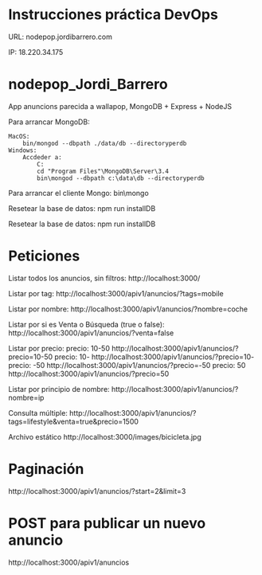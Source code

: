 # Instrucciones práctica DevOps

URL: nodepop.jordibarrero.com

IP: 18.220.34.175














# nodepop_Jordi_Barrero
App anuncions parecida a wallapop, MongoDB + Express + NodeJS


Para arrancar MongoDB:

    MacOS:
        bin/mongod --dbpath ./data/db --directoryperdb
    Windows:
        Accdeder a:
            C:
            cd "Program Files"\MongoDB\Server\3.4
            bin\mongod --dbpath c:\data\db --directoryperdb


Para arrancar el cliente Mongo:
    bin\mongo


Resetear la base de datos:
    npm run installDB


Resetear la base de datos:
npm run installDB





# Peticiones

Listar todos los anuncios, sin filtros:
    http://localhost:3000/

Listar por tag:
    http://localhost:3000/apiv1/anuncios/?tags=mobile

Listar por nombre:
    http://localhost:3000/apiv1/anuncios/?nombre=coche

Listar por si es Venta o Búsqueda (true o false):
    http://localhost:3000/apiv1/anuncios/?venta=false

Listar por precio:
    precio: 10-50
        http://localhost:3000/apiv1/anuncios/?precio=10-50
    precio: 10-
        http://localhost:3000/apiv1/anuncios/?precio=10-
    precio: -50
        http://localhost:3000/apiv1/anuncios/?precio=-50
    precio: 50
        http://localhost:3000/apiv1/anuncios/?precio=50

Listar por principio de nombre:
    http://localhost:3000/apiv1/anuncios/?nombre=ip

Consulta múltiple:
http://localhost:3000/apiv1/anuncios/?tags=lifestyle&venta=true&precio=1500

Archivo estático
http://localhost:3000/images/bicicleta.jpg

# Paginación
http://localhost:3000/apiv1/anuncios/?start=2&limit=3


# POST para publicar un nuevo anuncio
http://localhost:3000/apiv1/anuncios


